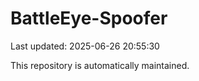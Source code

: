 # BattleEye-Spoofer

Last updated: 2025-06-26 20:55:30

This repository is automatically maintained.
